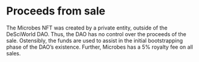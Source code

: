 # Proceeds from sale

The Microbes NFT was created by a private entity, outside of the DeSciWorld DAO. Thus, the DAO has no control over the proceeds of the sale. Ostensibly, the funds are used to assist in the initial bootstrapping phase of the DAO’s existence. Further, Microbes has a 5% royalty fee on all sales.
